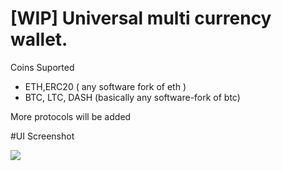 # [WIP] Universal multi currency wallet.

Coins Suported

 - ETH,ERC20 ( any software fork of eth )
 - BTC, LTC, DASH (basically any software-fork of btc)

More protocols will be added

#UI Screenshot

![](https://i.imgur.com/pCmoXWk.png)